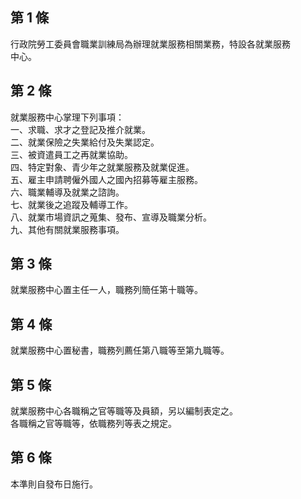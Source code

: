 第 1 條
-------
行政院勞工委員會職業訓練局為辦理就業服務相關業務，特設各就業服務  
中心。

第 2 條
-------
就業服務中心掌理下列事項：  
一、求職、求才之登記及推介就業。  
二、就業保險之失業給付及失業認定。  
三、被資遣員工之再就業協助。  
四、特定對象、青少年之就業服務及就業促進。  
五、雇主申請聘僱外國人之國內招募等雇主服務。  
六、職業輔導及就業之諮詢。  
七、就業後之追蹤及輔導工作。  
八、就業市場資訊之蒐集、發布、宣導及職業分析。  
九、其他有關就業服務事項。

第 3 條
-------
就業服務中心置主任一人，職務列簡任第十職等。

第 4 條
-------
就業服務中心置秘書，職務列薦任第八職等至第九職等。

第 5 條
-------
就業服務中心各職稱之官等職等及員額，另以編制表定之。  
各職稱之官等職等，依職務列等表之規定。

第 6 條
-------
本準則自發布日施行。

